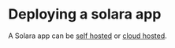 # Deploying a solara app

A Solara app can be [self hosted](/docs/deploying/self-hosted) or [cloud hosted](/docs/deploying/cloud-hosted).
